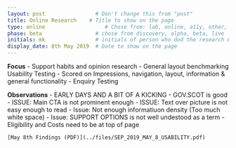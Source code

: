```yaml
---
layout: post                # Don't change this from "post"
title: Online Research    # Title to show on the page
type: online                   # Chose from: lab, online, a11y, other, partner
phase: beta                 # chose from discovery, alpha, beta, live
initials: mk                # initials of person who dod the research OR who uploaded it to this site
display_date: 8th May 2019  # Date to show on the page
---
```


**Focus**
    - Support habits and opinion research
    - General layout benchmarking Usability Testing
    - Scored on Impressions, navigation, layout, information & general functionality
    - Enquiry Testing


**Observations**
    - EARLY DAYS AND A BIT OF A KICKING
    - GOV.SCOT is good
    - ISSUE: Main CTA is not prominent enough
    - ISSUE: Text over picture is not easy enough to read
    - Issue: Not enough informatiuon density (Too much white space)
    - Issue: SUPPORT OPTIONS is not well undestood as a term
    - Eligibility and Costs need to be at top of page

    [May 8th Findings (PDF)](../files/SEP_2019_MAY_8_USABILITY.pdf)
